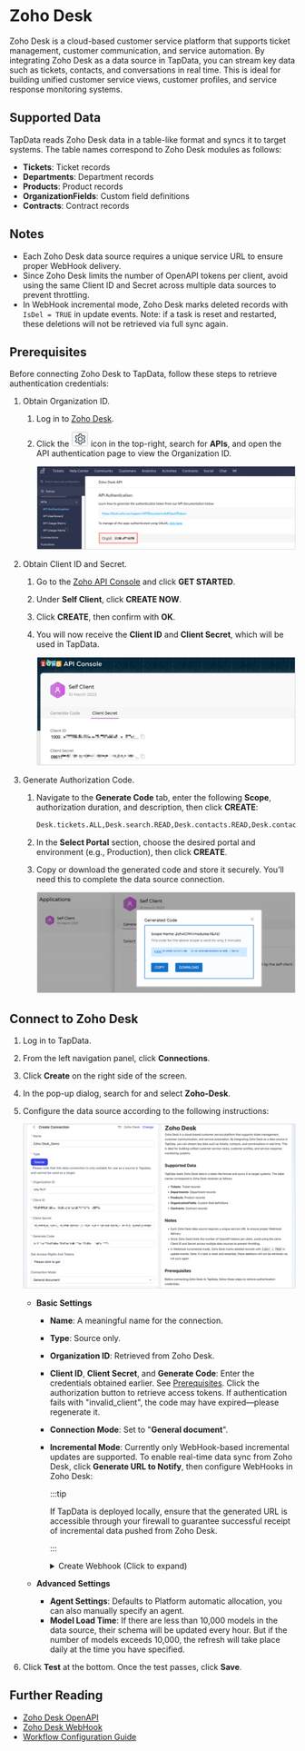 # Zoho Desk



Zoho Desk is a cloud-based customer service platform that supports ticket management, customer communication, and service automation. By integrating Zoho Desk as a data source in TapData, you can stream key data such as tickets, contacts, and conversations in real time. This is ideal for building unified customer service views, customer profiles, and service response monitoring systems.

## Supported Data

TapData reads Zoho Desk data in a table-like format and syncs it to target systems. The table names correspond to Zoho Desk modules as follows:

- **Tickets**: Ticket records
- **Departments**: Department records
- **Products**: Product records
- **OrganizationFields**: Custom field definitions
- **Contracts**: Contract records

## Notes

- Each Zoho Desk data source requires a unique service URL to ensure proper WebHook delivery.
- Since Zoho Desk limits the number of OpenAPI tokens per client, avoid using the same Client ID and Secret across multiple data sources to prevent throttling.
- In WebHook incremental mode, Zoho Desk marks deleted records with `IsDel = TRUE` in update events. Note: if a task is reset and restarted, these deletions will not be retrieved via full sync again.

## Prerequisites

Before connecting Zoho Desk to TapData, follow these steps to retrieve authentication credentials:

1. Obtain Organization ID.

   1. Log in to [Zoho Desk](https://www.zoho.com/).

   2. Click the ![settings](../../images/setting_icon.png) icon in the top-right, search for **APIs**, and open the API authentication page to view the Organization ID.

      ![Obtain Org ID](../../images/zoho_desk_org_id.png)

2. Obtain Client ID and Secret.

   1. Go to the [Zoho API Console](https://api-console.zoho.com/) and click **GET STARTED**.

   2. Under **Self Client**, click **CREATE NOW**.

   3. Click **CREATE**, then confirm with **OK**.

   4. You will now receive the **Client ID** and **Client Secret**, which will be used in TapData.

      ![Get Credentials](../../images/obtain_zoho_secret.png)

3. Generate Authorization Code.

   1. Navigate to the **Generate Code** tab, enter the following **Scope**, authorization duration, and description, then click **CREATE**:

      ```bash
      Desk.tickets.ALL,Desk.search.READ,Desk.contacts.READ,Desk.contacts.WRITE,Desk.contacts.UPDATE,Desk.contacts.CREATE,Desk.tasks.ALL,Desk.basic.READ,Desk.basic.CREATE,Desk.settings.ALL,Desk.events.ALL,Desk.articles.READ,Desk.articles.CREATE,Desk.articles.UPDATE,Desk.articles.DELETE
      ```

   2. In the **Select Portal** section, choose the desired portal and environment (e.g., Production), then click **CREATE**.

   3. Copy or download the generated code and store it securely. You’ll need this to complete the data source connection.

      ![Download Code](../../images/obtain_zoho_code.png)

## Connect to Zoho Desk

1. Log in to TapData.

2. From the left navigation panel, click **Connections**.

3. Click **Create** on the right side of the screen.

4. In the pop-up dialog, search for and select **Zoho-Desk**.

5. Configure the data source according to the following instructions:

   ![Zoho Desk Connection Settings](../../images/connect_zoho_desk.png)

   - **Basic Settings**

     - **Name**: A meaningful name for the connection.

     - **Type**: Source only.

     - **Organization ID**: Retrieved from Zoho Desk.

     - **Client ID**, **Client Secret**, and **Generate Code**: Enter the credentials obtained earlier. See [Prerequisites](#prerequisites).
        Click the authorization button to retrieve access tokens. If authentication fails with "invalid_client", the code may have expired—please regenerate it.

     - **Connection Mode**: Set to "**General document**".

     - **Incremental Mode**: Currently only WebHook-based incremental updates are supported.
        To enable real-time data sync from Zoho Desk, click **Generate URL to Notify**, then configure WebHooks in Zoho Desk:

       :::tip
       
       If TapData is deployed locally, ensure that the generated URL is accessible through your firewall to guarantee successful receipt of incremental data pushed from Zoho Desk.
       
       :::
       
       
       
       <details>
              <summary>Create Webhook (Click to expand) </summary>
       
       1. In [Zoho Desk](https://www.zoho.com/), click the ![settings](../../images/setting_icon.png) icon in the top-right.
       
       2. Search for **Webhooks** and go to the configuration page. Click **New Webhook**.
       
       3. Complete the following fields and click **Test Run**, then **Save**:
       
          ![Create WebHook](../../images/create_zoho_desk_webhook.png)
       
          - **Name**: A descriptive label for this WebHook.
          - **URL to notify**: Paste the generated URL from TapData.
          - **Choose Event**: Select the events to be tracked. For supported events and examples, see [Events Supported](https://desk.zoho.com/support/WebhookDocument.do#EventsSupported).   
       
          :::tip
       
          Alternatively, you can also [configure the WebHook via workflow rules](https://integratetax.zohodesk.com/portal/en/kb/articles/webhooks).
       
          :::
       
       </details>

   - **Advanced Settings**

     - **Agent Settings**: Defaults to Platform automatic allocation, you can also manually specify an agent.
     - **Model Load Time**: If there are less than 10,000 models in the data source, their schema will be updated every hour. But if the number of models exceeds 10,000, the refresh will take place daily at the time you have specified.

6. Click **Test** at the bottom. Once the test passes, click **Save**.

## Further Reading

- [Zoho Desk OpenAPI](https://desk.zoho.com/DeskAPIDocument#Introduction)
- [Zoho Desk WebHook](https://desk.zoho.com/DeskAPIDocument#Webhook)
- [Workflow Configuration Guide](https://help.zoho.com/portal/en/kb/desk/automation/workflows/articles/workflow-automations)




​         